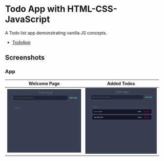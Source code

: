 # Todo App with HTML-CSS-JavaScript

A Todo list app demonstrating vanilla JS concepts.

- [TodoApp](https://todo-app-w-vanillajs.netlify.app/)

## Screenshots

### App


| Welcome Page   |      Added Todos     |
|--------------|:-------------------:|
| <img width="361" alt="Welcome" src="https://github.com/avahmetozdemir/todo-app-vanilla-js/blob/main/images/welcome.png?raw=true">    |  <img width="361" alt="Todos" src="https://github.com/avahmetozdemir/todo-app-vanilla-js/blob/main/images/Add-Todo.png?raw=true">       |